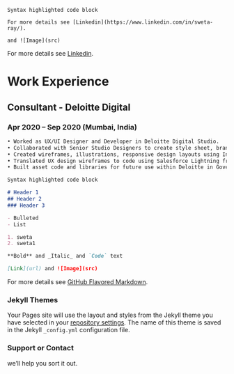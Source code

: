 ```
Syntax highlighted code block

For more details see [Linkedin](https://www.linkedin.com/in/sweta-ray/).

and ![Image](src)
```

For more details see [Linkedin](https://www.linkedin.com/in/sweta-ray/).

# Work Experience

## Consultant - Deloitte Digital
### Apr 2020 – Sep 2020 (Mumbai, India)
```markdown
• Worked as UX/UI Designer and Developer in Deloitte Digital Studio.
• Collaborated with Senior Studio Designers to create style sheet, branding, visual design patterns and graphics.
• Created wireframes, illustrations, responsive design layouts using Invision, Sketch and ensured the technical feasibility of the designs.
• Translated UX design wireframes to code using Salesforce Lightning framework, CSS, HTML, JavaScript to produce visual elements for web application.
• Built asset code and libraries for future use within Deloitte in Government and Public Services sector.
```

```markdown
Syntax highlighted code block

# Header 1
## Header 2
### Header 3

- Bulleted
- List

1. sweta
2. sweta1

**Bold** and _Italic_ and `Code` text

[Link](url) and ![Image](src)
```

For more details see [GitHub Flavored Markdown](https://guides.github.com/features/mastering-markdown/).

### Jekyll Themes

Your Pages site will use the layout and styles from the Jekyll theme you have selected in your [repository settings](https://github.com/Swetaray28/sweta-ray.github.io/settings/pages). The name of this theme is saved in the Jekyll `_config.yml` configuration file.

### Support or Contact

 we’ll help you sort it out.

